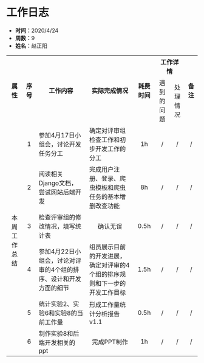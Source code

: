 <h1>工作日志</h1>
<ul>
    <li><strong>时间：</strong>2020/4/24</li>
    <li><strong>周数：</strong>9</li>
    <li><strong>姓名：</strong>赵正阳</li>
</ul>
<table style="text-align:center">
  <tr>
    <th rowspan="2">属性</th>
    <th rowspan="2">序号</th>
    <th rowspan="2">工作内容</th>
    <th rowspan="2">实际完成情况</th>
    <th rowspan="2">耗费时间</th>
    <th colspan="2">工作详情</th>
    <th rowspan="2">备注</th>
  </tr>
  <tr>
    <td>遇到的问题</td>
    <td>处理情况</td>
  </tr>
  <tr>
    <td rowspan="6">本周工作总结</td>
    <td>1</td>
    <td style="text-align:left">参加4月17日小组会，讨论开发任务分工</td>
    <td style="text-align:left">确定对评审组检查工作和初步开发工作的分工</td>
    <td>1h</td>
    <td>/</td>
    <td>/</td>
    <td>/</td>
  </tr>
  <tr>
    <td>2</td>
    <td style="text-align:left">阅读相关Django文档，尝试网站后端开发</td>
    <td style="text-align:left">完成用户注册、登录、爬虫模板和爬虫任务的基本增删改查功能</td>
    <td>8h</td>
    <td>/</td>
    <td>/</td>
    <td>/</td>
  </tr>
  <tr>
    <td>3</td>
    <td style="text-align:left">检查评审组的修改情况，填写统计表</td>
    <td>确认无误</td>
    <td>0.5h</td>
    <td>/</td>
    <td>/</td>
    <td>/</td>
  </tr>
  <tr>
    <td>4</td>
    <td style="text-align:left">参加4月22日小组会，讨论对评审的4个组的排序、设计和开发方面的细节</td>
    <td style="text-align:left">组员展示目前的开发进展，确定对评审的4个组的排序规则和下一步的开发工作目标</td>
    <td>1.5h</td>
    <td>/</td>
    <td>/</td>
    <td>/</td>
  </tr>
  <tr>
    <td>5</td>
    <td style="text-align:left">统计实验2、实验6和实验8的当前工作量</td>
    <td style="text-align:left">形成工作量统计分析报告v1.1</td>
    <td>0.5h</td>
    <td>/</td>
    <td>/</td>
    <td>/</td>
  </tr>
  <tr>
    <td>6</td>
    <td style="text-align:left">制作实验8和后端开发相关的ppt</td>
    <td>完成PPT制作</td>
    <td>1h</td>
    <td>/</td>
    <td>/</td>
    <td>/</td>
  </tr>
</table>
